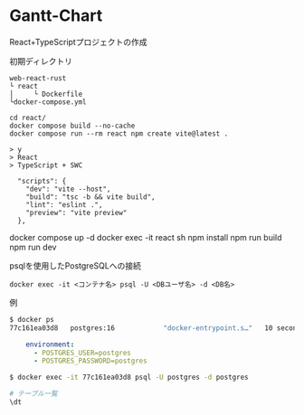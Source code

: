 # Gantt-Chart

React+TypeScriptプロジェクトの作成

初期ディレクトリ

```
web-react-rust
└ react
│     └ Dockerfile
└docker-compose.yml
```

```
cd react/
docker compose build --no-cache
docker compose run --rm react npm create vite@latest .

> y
> React
> TypeScript + SWC
```

```
  "scripts": {
    "dev": "vite --host",
    "build": "tsc -b && vite build",
    "lint": "eslint .",
    "preview": "vite preview"
  },
```

docker compose up -d
docker exec -it react sh
npm install
npm run build
npm run dev



psqlを使用したPostgreSQLへの接続

```
docker exec -it <コンテナ名> psql -U <DBユーザ名> -d <DB名>
```

例

```bash
$ docker ps
77c161ea03d8   postgres:16            "docker-entrypoint.s…"   10 seconds ago   Up 8 seconds   0.0.0.0:5432->5432/tcp, :::5432->5432/tcp   postgres
```

```yaml:docker-compose.yml
    environment:
      - POSTGRES_USER=postgres
      - POSTGRES_PASSWORD=postgres
```

```bash
$ docker exec -it 77c161ea03d8 psql -U postgres -d postgres

# テーブル一覧
\dt
```
